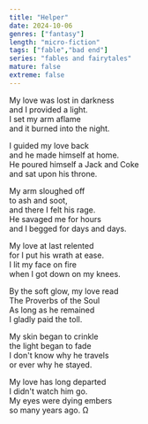 ```yaml
---
title: "Helper"
date: 2024-10-06
genres: ["fantasy"]
length: "micro-fiction"
tags: ["fable","bad end"]
series: "fables and fairytales"
mature: false
extreme: false
---
```

My love was lost in darkness  
and I provided a light.  
I set my arm aflame  
and it burned into the night.

I guided my love back  
and he made himself at home.  
He poured himself a Jack and Coke  
and sat upon his throne.

My arm sloughed off  
to ash and soot,  
and there I felt his rage.  
He savaged me for hours  
and I begged for days and days.

My love at last relented  
for I put his wrath at ease.  
I lit my face on fire  
when I got down on my knees.

By the soft glow, my love read  
The Proverbs of the Soul  
As long as he remained  
I gladly paid the toll.

My skin began to crinkle  
the light began to fade  
I don't know why he travels  
or ever why he stayed.

My love has long departed  
I didn't watch him go.  
My eyes were dying embers  
so many years ago. Ω